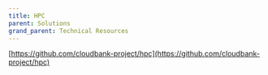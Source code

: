 ```yaml
---
title: HPC
parent: Solutions
grand_parent: Technical Resources
---
```


[https://github.com/cloudbank-project/hpc](https://github.com/cloudbank-project/hpc)